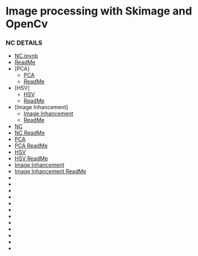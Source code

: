 # Image processing with Skimage and OpenCv

 ### NC DETAILS
 - [NC.ipynb](https://github.com/MohammadMahdiOmid/Virtual-Irrigation/blob/master/Image_processing/NC/necCDF4.ipynb)
 - [ReadMe](https://github.com/MohammadMahdiOmid/Virtual-Irrigation/blob/master/Image_processing/NC/NC.md)
  - [PCA]
    - [PCA](https://github.com/MohammadMahdiOmid/Virtual-Irrigation/blob/master/Image_processing/PCA_algorithm/pca.ipynb)
    - [ReadMe](https://github.com/MohammadMahdiOmid/Virtual-Irrigation/blob/master/Image_processing/PCA_algorithm/PCA_algorithm.md)
  - [HSV]
    - [HSV](https://github.com/MohammadMahdiOmid/Virtual-Irrigation/blob/master/Image_processing/hsv/hsv_file.ipynb)
    - [ReadMe](https://github.com/MohammadMahdiOmid/Virtual-Irrigation/blob/master/Image_processing/hsv/hsv.md)
  - [Image Inhancement]
    - [Image Inhancement](https://github.com/MohammadMahdiOmid/Virtual-Irrigation/blob/master/Image_processing/image_inhancement/histograms.ipynb)
    - [ReadMe](https://github.com/MohammadMahdiOmid/Virtual-Irrigation/blob/master/Image_processing/image_inhancement/image_inhancement.md)
- [NC](https://github.com/MohammadMahdiOmid/Virtual-Irrigation/blob/master/Image_processing/NC/necCDF4.ipynb)
- [NC ReadMe](https://github.com/MohammadMahdiOmid/Virtual-Irrigation/blob/master/Image_processing/NC/NC.md)
- [PCA](https://github.com/MohammadMahdiOmid/Virtual-Irrigation/blob/master/Image_processing/PCA_algorithm/pca.ipynb)
- [PCA ReadMe](https://github.com/MohammadMahdiOmid/Virtual-Irrigation/blob/master/Image_processing/PCA_algorithm/PCA_algorithm.md)
- [HSV](https://github.com/MohammadMahdiOmid/Virtual-Irrigation/blob/master/Image_processing/hsv/hsv_file.ipynb)
- [HSV ReadMe](https://github.com/MohammadMahdiOmid/Virtual-Irrigation/blob/master/Image_processing/hsv/hsv.md)
- [Image Inhancement](https://github.com/MohammadMahdiOmid/Virtual-Irrigation/blob/master/Image_processing/image_inhancement/histograms.ipynb)
- [Image Inhancement ReadMe](https://github.com/MohammadMahdiOmid/Virtual-Irrigation/blob/master/Image_processing/image_inhancement/image_inhancement.md)
- []()
- []()
- []()
- []()
- []()
- []()
- []()
- []()
- []()
- []()
- []()
- []()
















